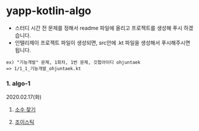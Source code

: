 # yapp-kotlin-algo
- 스터디 시간 전 문제를 정해서 readme 파일에 올리고 프로젝트를 생성해 푸시 하겠습니다.
- 인텔리제이 프로젝트 파일이 생성되면, src안에 .kt 파일을 생성해서 푸시해주시면 됩니다.
```
ex) "기능개발" 문제, 1회차, 1번 문제, 깃헙아이디 ohjuntaek  
=> 1/1_1_기능개발_ohjuntaek.kt
```

### 1. algo-1 
2020.02.17(화)

1. [소수 찾기](https://www.welcomekakao.com/learn/courses/30/lessons/42839?language=kotlin)

2. [조이스틱](https://programmers.co.kr/learn/courses/30/lessons/42860?language=kotlin)